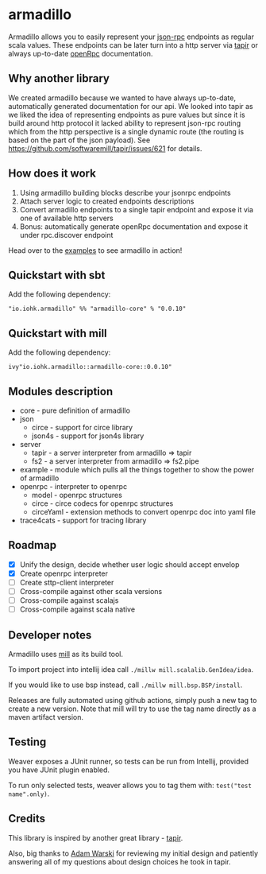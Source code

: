# armadillo

Armadillo allows you to easily represent your [json-rpc](https://www.jsonrpc.org/) endpoints as regular scala values.
These endpoints can be later turn into a http server via [tapir](https://github.com/softwaremill/tapir) or 
always up-to-date [openRpc](https://open-rpc.org/getting-started) documentation.

## Why another library

We created armadillo because we wanted to have always up-to-date, automatically generated documentation for our api. 
We looked into tapir as we liked the idea of representing endpoints as pure values but since it is build around http protocol it lacked
ability to represent json-rpc routing which from the http perspective is a single dynamic route (the routing is based on the part of the json payload).
See https://github.com/softwaremill/tapir/issues/621 for details.

## How does it work

1. Using armadillo building blocks describe your jsonrpc endpoints
2. Attach server logic to created endpoints descriptions
3. Convert armadillo endpoints to a single tapir endpoint and expose it via one of available http servers
4. Bonus: automatically generate openRpc documentation and expose it under rpc.discover endpoint  

Head over to the [examples](./example) to see armadillo in action!

## Quickstart with sbt
Add the following dependency:

```
"io.iohk.armadillo" %% "armadillo-core" % "0.0.10"
```

## Quickstart with mill
Add the following dependency:

```
ivy"io.iohk.armadillo::armadillo-core::0.0.10"
```


## Modules description

- core - pure definition of armadillo
- json
  - circe - support for circe library
  - json4s - support for json4s library
- server
  - tapir - a server interpreter from armadillo => tapir 
  - fs2 - a server interpreter from armadillo => fs2.pipe
- example - module which pulls all the things together to show the power of armadillo
- openrpc - interpreter to openrpc 
    - model - openrpc structures
    - circe - circe codecs for openrpc structures
    - circeYaml - extension methods to convert openrpc doc into yaml file
- trace4cats - support for tracing library

## Roadmap

- [x] Unify the design, decide whether user logic should accept envelop
- [x] Create openrpc interpreter
- [ ] Create sttp-client interpreter
- [ ] Cross-compile against other scala versions
- [ ] Cross-compile against scalajs
- [ ] Cross-compile against scala native

## Developer notes

Armadillo uses [mill](https://com-lihaoyi.github.io/mill/mill/Intro_to_Mill.html) as its build tool. 

To import project into intellij idea call `./millw mill.scalalib.GenIdea/idea`. 

If you would like to use bsp instead, call `./millw mill.bsp.BSP/install`.
  
Releases are fully automated using github actions, simply push a new tag to create a new version.
Note that mill will try to use the tag name directly as a maven artifact version.

## Testing

Weaver exposes a JUnit runner, so tests can be run from Intellij, provided you have JUnit plugin enabled.

To run only selected tests, weaver allows you to tag them with: `test("test name".only)`.

## Credits

This library is inspired by another great library - [tapir](https://github.com/softwaremill/tapir).

Also, big thanks to [Adam Warski](https://github.com/adamw) for reviewing my initial design and patiently answering all of
my questions about design choices he took in tapir.
